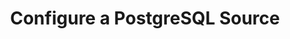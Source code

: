 ---
type: "docs"
title: "Configure a PostgreSQL Source"
linkTitle: "Configure a PostgreSQL Source"
weight: 20
description: >
    Learn how to configure PostgreSQL Sources
---